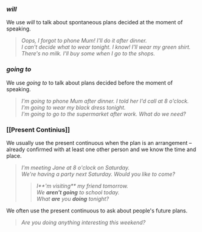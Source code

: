 ### _will_

We use _will_ to talk about spontaneous plans decided at the moment of speaking.

> _Oops, I forgot to phone Mum! I'll do it after dinner._   
> _I can't decide what to wear tonight. I know! I'll wear my green shirt._  
> _There's no milk. I'll buy some when I go to the shops._

### _going to_

We use _going to_ to talk about plans decided before the moment of speaking.

> _I'm going to phone Mum after dinner. I told her I'd call at 8 o'clock._  
> _I'm going to wear my black dress tonight._   
> _I'm going to go to the supermarket after work. What do we need?_ 

### [[Present Continius]]

We usually use the present continuous when the plan is an arrangement – already confirmed with at least one other person and we know the time and place.

> _I'm meeting Jane at 8 o'clock on Saturday._   
> _We're having a party next Saturday. Would you like to come?_
> > _I**'m visiting** my friend tomorrow.  
> We **aren't going** to school today.  
> What **are** you **doing** tonight?_

We often use the present continuous to ask about people's future plans.

> _Are you doing anything interesting this weekend?_